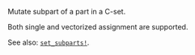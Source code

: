 Mutate subpart of a part in a C-set.

Both single and vectorized assignment are supported.

See also: [`set_subparts!`](@ref).

